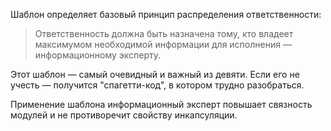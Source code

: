 Шаблон определяет базовый принцип распределения ответственности:

> Ответственность должна быть назначена тому, кто владеет максимумом необходимой информации для исполнения — информационному эксперту.

Этот шаблон — самый очевидный и важный из девяти. Если его не учесть — получится "спагетти-код", в котором трудно разобраться.

Применение шаблона информационный эксперт повышает связность модулей и не противоречит свойству инкапсуляции.